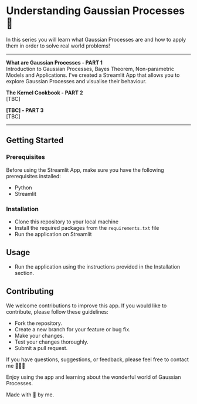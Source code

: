 # Understanding Gaussian Processes 💭

In this series you will learn what Gaussian Processes are and how to apply them in order to solve real world problems!

--- 

**What are Gaussian Processes - PART 1** </br>
Introduction to Gaussian Processes, Bayes Theorem, Non-parametric Models and Applications. 
I've created a Streamlit App that allows you to explore Gaussian Processes and visualise their behaviour.

**The Kernel Cookbook - PART 2** </br>
[TBC]

**[TBC] - PART 3** </br>
[TBC]

---

## Getting Started

### Prerequisites

Before using the Streamlit App, make sure you have the following prerequisites installed:

- Python
- Streamlit

### Installation
- Clone this repository to your local machine
- Install the required packages from the `requirements.txt` file
- Run the application on Streamlit

## Usage
- Run the application using the instructions provided in the Installation section.

## Contributing
We welcome contributions to improve this app. If you would like to contribute, please follow these guidelines:

- Fork the repository.
- Create a new branch for your feature or bug fix.
- Make your changes.
- Test your changes thoroughly.
- Submit a pull request.


If you have questions, suggestions, or feedback, please feel free to contact me 👱🏻‍♀️

Enjoy using the app and learning about the wonderful world of Gaussian Processes.

Made with 🤍 by me.
